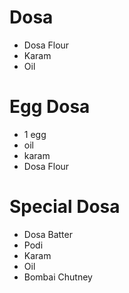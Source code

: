 # Dosa

* Dosa Flour
* Karam
* Oil

# Egg Dosa
* 1 egg
* oil
* karam
* Dosa Flour

# Special Dosa
* Dosa Batter
* Podi
* Karam
* Oil
* Bombai Chutney

